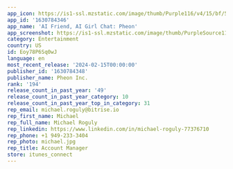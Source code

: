 ```yaml
---
app_icon: https://is1-ssl.mzstatic.com/image/thumb/Purple116/v4/15/bf/5c/15bf5c9d-c790-8507-d1a0-3b2d1ec7ab20/AppIcon-0-0-1x_U007emarketing-0-10-0-85-220.png/1024x1024bb.png
app_id: '1630784346'
app_name: 'AI Friend, AI Girl Chat: Pheon'
app_screenshot: https://is1-ssl.mzstatic.com/image/thumb/PurpleSource116/v4/13/4a/75/134a75e3-9944-a127-df20-c1ec2fd64fdb/6b040f00-86d6-45c0-a22e-087bb0c18728_iPhone__U00281242__2208_U0029_v_2.1new.jpg/1242x2208bb.png
category: Entertainment
country: US
id: Eoy78P6Sq0wJ
language: en
most_recent_release: '2024-02-15T00:00:00'
publisher_id: '1630784348'
publisher_name: Pheon Inc.
rank: '194'
release_count_in_past_year: '49'
release_count_in_past_year_category: 10
release_count_in_past_year_top_in_category: 31
rep_email: michael.roguly@bitrise.io
rep_first_name: Michael
rep_full_name: Michael Roguly
rep_linkedin: https://www.linkedin.com/in/michael-roguly-77376710
rep_phone: +1 949-233-3404
rep_photo: michael.jpg
rep_title: Account Manager
store: itunes_connect
---
```

